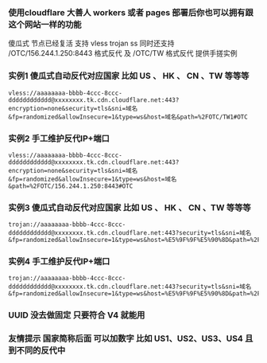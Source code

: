### 使用cloudflare 大善人 workers 或者 pages 部署后你也可以拥有跟这个网站一样的功能
傻瓜式 节点已经复活  支持 vless  trojan  ss  同时还支持 /OTC/156.244.1.250:8443  格式反代 及 /OTC/TW 格式反代    提供手搓实例
### 实例1 傻瓜式自动反代对应国家 比如 US 、 HK 、 CN 、TW 等等等
```
vless://aaaaaaaa-bbbb-4ccc-8ccc-dddddddddddd@xxxxxxxx.tk.cdn.cloudflare.net:443?encryption=none&security=tls&sni=域名&fp=randomized&allowInsecure=1&type=ws&host=域名&path=%2FOTC/TW1#OTC
```
### 实例2 手工维护反代IP+端口
```
vless://aaaaaaaa-bbbb-4ccc-8ccc-dddddddddddd@xxxxxxxx.tk.cdn.cloudflare.net:443?encryption=none&security=tls&sni=域名&fp=randomized&allowInsecure=1&type=ws&host=域名&path=%2FOTC/156.244.1.250:8443#OTC
```
### 实例3 傻瓜式自动反代对应国家 比如 US 、 HK 、 CN 、TW 等等等
```
trojan://aaaaaaaa-bbbb-4ccc-8ccc-dddddddddddd@xxxxxxxx.tk.cdn.cloudflare.net:443?security=tls&sni=域名&fp=randomized&allowInsecure=1&type=ws&host=%E5%9F%9F%E5%90%8D&path=%2FOTC/TW1#OTC
```
### 实例4 手工维护反代IP+端口
```
trojan://aaaaaaaa-bbbb-4ccc-8ccc-dddddddddddd@xxxxxxxx.tk.cdn.cloudflare.net:443?security=tls&sni=域名&fp=randomized&allowInsecure=1&type=ws&host=%E5%9F%9F%E5%90%8D&path=%2FOTC/156.244.1.250:8443#OTC
```
### UUID 没去做固定 只要符合 V4 就能用


### 友情提示  国家简称后面 可以加数字 比如 US1、US2、US3、US4 且到不同的反代中

